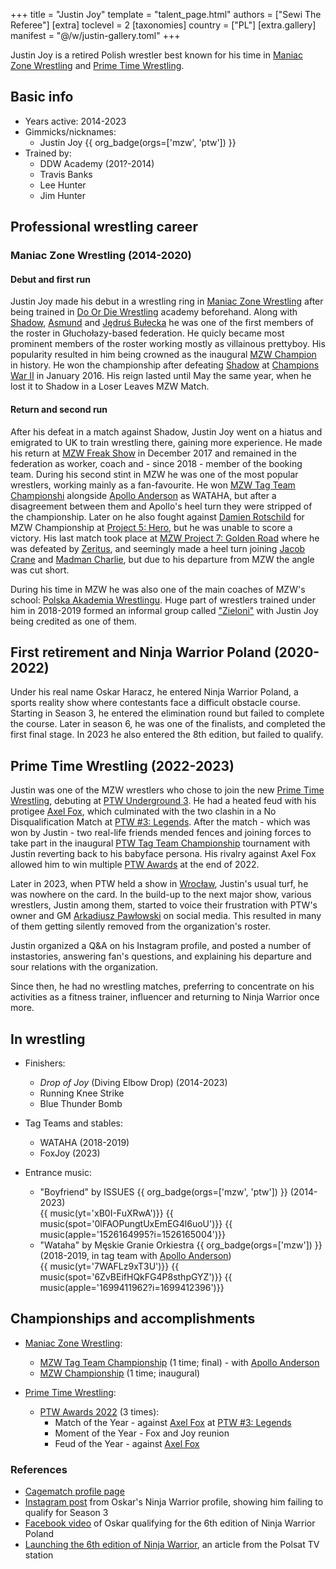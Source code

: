 +++
title = "Justin Joy"
template = "talent_page.html"
authors = ["Sewi The Referee"]
[extra]
toclevel = 2
[taxonomies]
country = ["PL"]
[extra.gallery]
manifest = "@/w/justin-gallery.toml"
+++

Justin Joy is a retired Polish wrestler best known for his time in [Maniac Zone Wrestling](@/o/mzw.md) and [Prime Time Wrestling](@/o/ptw.md).

## Basic info

* Years active: 2014-2023
* Gimmicks/nicknames:
  - Justin Joy {{ org_badge(orgs=['mzw', 'ptw']) }}
* Trained by:
  - DDW Academy (201?-2014)
  - Travis Banks
  - Lee Hunter
  - Jim Hunter
 
## Professional wrestling career

### Maniac Zone Wrestling (2014-2020)

#### Debut and first run

Justin Joy made his debut in a wrestling ring in [Maniac Zone Wrestling](@/o/mzw.md) after being trained in [Do Or Die Wrestling](@/o/ddw.md) academy beforehand. Along with [Shadow](@/w/shadow.md), [Asmund](@/w/asmund.md) and [Jędruś Bułecka](@/w/jedrus-bulecka.md) he was one of the first members of the roster in Głuchołazy-based federation. He quicly became most prominent members of the roster working mostly as villainous prettyboy. His popularity resulted in him being crowned as the inaugural [MZW Champion](@/c/mzw-championship.md) in history. He won the championship after defeating [Shadow](@/w/shadow.md) at [Champions War II](@/e/mzw/2016-01-10-mzw-champions-war-2.md) in January 2016. His reign lasted until May the same year, when he lost it to Shadow in a Loser Leaves MZW Match. 

#### Return and second run

After his defeat in a match against Shadow, Justin Joy went on a hiatus and emigrated to UK to train wrestling there, gaining more experience. He made his return at [MZW Freak Show](@/e/mzw/2017-12-02-mzw-freak-show.md) in December 2017 and remained in the federation as worker, coach and - since 2018 - member of the booking team. During his second stint in MZW he was one of the most popular wrestlers, working mainly as a fan-favourite. He won [MZW Tag Team Championshi](@/c/mzw-tag-team-championship.md) alongside [Apollo Anderson](@/w/apollo-anderson.md) as WATAHA, but after a disagreement between them and Apollo's heel turn they were stripped of the championship. Later on he also fought against [Damien Rotschild](@/w/damien-rothschild.md) for MZW Championship at [Project 5: Hero](@/e/mzw/2019-06-01-mzw-project-5-hero.md), but he was unable to score a victory. His last match took place at [MZW Project 7: Golden Road](@/e/mzw/2020-01-18-mzw-project-7-golden-road.md) where he was defeated by [Zeritus](@/w/zeritus.md), and seemingly made a heel turn joining [Jacob Crane](@/w/jacob-crane.md) and [Madman Charlie](@/w/madman-charlie.md), but due to his departure from MZW the angle was cut short. 

During his time in MZW he was also one of the main coaches of MZW's school: [Polska Akademia Wrestlingu](@/o/paw.md). Huge part of wrestlers trained under him in 2018-2019 formed an informal group called ["Zieloni"](@/a/the-greens.md) with Justin Joy being credited as one of them.

## First retirement and Ninja Warrior Poland (2020-2022)

Under his real name Oskar Haracz, he entered Ninja Warrior Poland, a sports reality show where contestants face a difficult obstacle course. Starting in Season 3, he entered the elimination round but failed to complete the course. Later in season 6, he was one of the finalists, and completed the first final stage. In 2023 he also entered the 8th edition, but failed to qualify.

## Prime Time Wrestling (2022-2023)

Justin was one of the MZW wrestlers who chose to join the new [Prime Time Wrestling](@/o/ptw.md), debuting at [PTW Underground 3](@/e/ptw/2022-03-27-ptw-underground-3.md). He had a heated feud with his protigee [Axel Fox](@/w/axel-fox.md), which culminated with the two clashin in a No Disqualification Match at [PTW #3: Legends](@/e/ptw/2022-11-26-ptw-3-legends.md). After the match - which was won by Justin - two real-life friends mended fences and joining forces to take part in the inaugural [PTW Tag Team Championship](@/c/ptw-tag-team-championship.md) tournament with Justin reverting back to his babyface persona. His rivalry against Axel Fox allowed him to win multiple [PTW Awards](@/a/ptw-awards-2022.md) at the end of 2022. 

Later in 2023, when PTW held a show in [Wrocław](@/e/ptw/2023-06-25-ptw-4-mystery.md), Justin's usual turf, he was nowhere on the card. In the build-up to the next major show, various wrestlers, Justin among them, started to voice their frustration with PTW's owner and GM [Arkadiusz Pawłowski](@/w/pan-pawlowski.md) on social media. This resulted in many of them getting silently removed from the organization's roster.

Justin organized a Q&A on his Instagram profile, and posted a number of instastories, answering fan's questions, and explaining his departure and sour relations with the organization.

Since then, he had no wrestling matches, preferring to concentrate on his activities as a fitness trainer, influencer and returning to Ninja Warrior once more.

## In wrestling

* Finishers:
  - _Drop of Joy_ (Diving Elbow Drop) (2014-2023)
  - Running Knee Strike 
  - Blue Thunder Bomb 

* Tag Teams and stables:
  - WATAHA (2018-2019)
  - FoxJoy (2023)
 
* Entrance music:
  - "Boyfriend" by ISSUES
     {{ org_badge(orgs=['mzw', 'ptw']) }} (2014-2023) <br>
     {{ music(yt='xB0I-FuXRwA')}}
     {{ music(spot='0lFAOPungtUxEmEG4l6uoU')}}
     {{ music(apple='1526164995?i=1526165004')}}
  - "Wataha" by Męskie Granie Orkiestra 
     {{ org_badge(orgs=['mzw']) }} (2018-2019, in tag team with [Apollo Anderson](@/w/apollo-anderson.md)) <br>
     {{ music(yt='7WAFLz9xT3U')}}
     {{ music(spot='6ZvBEifHQkFG4P8sthpGYZ')}}
     {{ music(apple='1699411962?i=1699412396')}}

## Championships and accomplishments

* [Maniac Zone Wrestling](@/o/mzw.md):
  - [MZW Tag Team Championship](@/c/mzw-tag-team-championship.md) (1 time; final) - with [Apollo Anderson](@/w/apollo-anderson.md)
  - [MZW Championship](@/c/mzw-championship.md) (1 time; inaugural)
 
* [Prime Time Wrestling](@/o/ptw.md):
  - [PTW Awards 2022](@/a/ptw-awards-2022.md) (3 times):
    * Match of the Year - against [Axel Fox](@/w/axel-fox.md) at [PTW #3: Legends](@/e/ptw/2022-11-26-ptw-3-legends.md)
    * Moment of the Year - Fox and Joy reunion
    * Feud of the Year - against [Axel Fox](@/w/axel-fox.md)

### References

* [Cagematch profile page](https://www.cagematch.net/?id=2&nr=15278)
* [Instagram post](https://www.instagram.com/p/CT0Ja9ZDD4l/) from Oskar's Ninja Warrior profile, showing him failing to qualify for Season 3
* [Facebook video](https://www.facebook.com/watch/?v=806575264020450) of Oskar qualifying for the 6th edition of Ninja Warrior Poland
* [Launching the 6th edition of Ninja Warrior](https://www.polsat.pl/news/2022-08-30/brawurowy-poczatek-szostej-edycji-ninja-warrior-polska/), an article from the Polsat TV station
